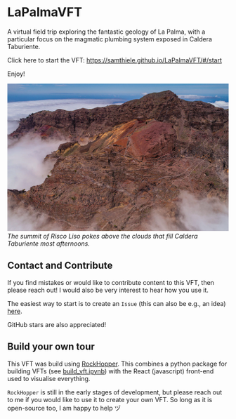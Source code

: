 # LaPalmaVFT

A virtual field trip exploring the fantastic geology of La Palma, with a particular focus on the magmatic plumbing system exposed in Caldera Taburiente.

Click here to start the VFT: https://samthiele.github.io/LaPalmaVFT/#/start

Enjoy!

![Cool picture of Caldera Taburiente ](img/RiscoLisoSummit.jpg)
*The summit of Risco Liso pokes above the clouds that fill Caldera Taburiente most afternoons.*

## Contact and Contribute

If you find mistakes or would like to contribute content to this VFT, then please reach out! I would also be very interest to hear how you use it. 

The easiest way to start is to create an `Issue` (this can also be e.g., an idea) [here](https://github.com/samthiele/LaPalmaVFT/issues).

GitHub stars are also appreciated!

## Build your own tour

This VFT was build using [RockHopper](https://github.com/samthiele/rockhopper). This combines a python package for building VFTs (see [build_vft.ipynb](https://github.com/samthiele/LaPalmaVFT/blob/main/build_vft.ipynb)) with the React (javascript) front-end used to visualise everything.

`RockHopper` is still in the early stages of development, but please reach out to me if you would like to use it to create your own VFT. So long as it is open-source too, I am happy to help ヅ